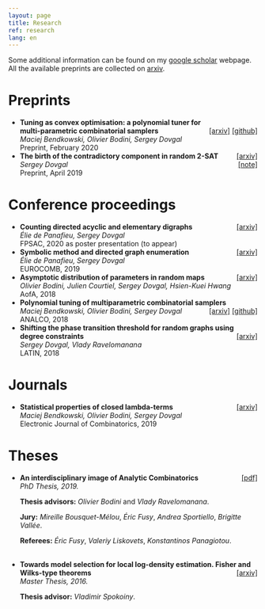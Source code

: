 ```yaml
---
layout: page
title: Research
ref: research
lang: en
---
```


Some additional information can be found on my [google
scholar](https://scholar.google.com/citations?user=yIfJmgYAAAAJ&hl=ru) webpage.
All the available preprints are collected on
[arxiv](https://arxiv.org/search/?query=sergey+dovgal&searchtype=author).

# Preprints
<ul class="pre">

<li><b>
Tuning as convex optimisation: a polynomial tuner for<br> multi-parametric combinatorial samplers 
</b><div style="float: right">
<a href="https://arxiv.org/abs/2002.12771">[arxiv]</a>
<a href="https://github.com/maciej-bendkowski/paganini">[github]</a>
<!--<a href="">[slides]</a>-->
</div><br /><i>
Maciej Bendkowski, Olivier Bodini, Sergey Dovgal
</i><br />
Preprint, February 2020
</li>

<li><b>
The birth of the contradictory component in random 2-SAT
</b><div style="float: right">
<a href="https://arxiv.org/abs/1904.10266">[arxiv]</a>
<!--<a href="">[slides]</a>-->
</div><br /><i>
Sergey Dovgal
</i><div style="float: right">
<a href="files/first-april.pdf">[note]</a>
</div>
<br />
Preprint, April 2019
</li>

</ul>

# Conference proceedings
<ul class="conf">

<li><b>
Counting directed acyclic and elementary digraphs
</b><div style="float: right">
<a href="https://arxiv.org/abs/2001.08659">[arxiv]</a>
<!--<a href="">[slides]</a>-->
</div><br /><i>
Élie de Panafieu, Sergey Dovgal
</i><br />
FPSAC, 2020 as poster presentation (to appear)
</li>

<li><b>
Symbolic method and directed graph enumeration
</b><div style="float: right">
<a href="https://arxiv.org/abs/1903.09454">[arxiv]</a>
<!--<a href="">[slides]</a>-->
</div><br /><i>
Élie de Panafieu, Sergey Dovgal
</i><br />
EUROCOMB, 2019
</li>

<li><b>
Asymptotic distribution of parameters in random maps
</b><div style="float: right">
<a href="https://arxiv.org/abs/1802.07112">[arxiv]</a>
<!--<a href="">[slides]</a>-->
</div><br /><i>
Olivier Bodini, Julien Courtiel, Sergey Dovgal, Hsien-Kuei Hwang
</i><br />
AofA, 2018
</li>

<li><b>
Polynomial tuning of multiparametric combinatorial samplers
</b><div style="float: right">
<a href="https://arxiv.org/abs/1708.01212">[arxiv]</a>
<!--<a href="">[slides]</a>-->
<a href="https://github.com/maciej-bendkowski/paganini">[github]</a>
</div><br /><i>
Maciej Bendkowski, Olivier Bodini, Sergey Dovgal
</i><br />
ANALCO, 2018
</li>

<li><b>
Shifting the phase transition threshold for random graphs using
  degree constraints
</b><div style="float: right">
<a href="https://arxiv.org/abs/1704.06683">[arxiv]</a>
<!--<a href="">[slides]</a>-->
</div><br /><i>
Sergey Dovgal, Vlady Ravelomanana
</i><br />
LATIN, 2018
</li>

</ul>

# Journals
<ul class="jour">

<li><b>
Statistical properties of closed lambda-terms
</b><div style="float: right">
<a href="https://arxiv.org/abs/1805.09419">[arxiv]</a>
<!--<a href="">[slides]</a>-->
</div><br /><i>
Maciej Bendkowski, Olivier Bodini, Sergey Dovgal
</i><br />
Electronic Journal of Combinatorics, 2019
</li>

</ul>

# Theses
<ul class="thes">

<li><b>
An interdisciplinary image of Analytic Combinatorics
</b><div style="float: right">
<a href="https://lipn.fr/~dovgal/thesis.pdf">[pdf]</a>
<!--<a href="">[slides]</a>-->
</div><br /><i>
PhD Thesis, 2019.
</i><br />

<b>Thesis advisors:</b>
<i>Olivier Bodini</i> and <i>Vlady Ravelomanana</i>.<br />

<b>Jury:</b>
<i>Mireille Bousquet-Mélou</i>,
<i>Éric Fusy</i>,
<i>Andrea Sportiello</i>,
<i>Brigitte Vallée</i>.<br />

<b>Referees:</b>
<i>Éric Fusy</i>,
<i>Valeriy Liskovets</i>,
<i>Konstantinos Panagiotou</i>.

</li>

<br>

<li><b>
Towards model selection for local log-density estimation. Fisher and Wilks-type theorems
</b><div style="float: right">
<a href="https://arxiv.org/abs/1607.00806">[arxiv]</a>
</div><br /><i>
Master Thesis, 2016.
</i><br />

<b>Thesis advisor:</b>
<i>Vladimir Spokoiny</i>.<br />
</li>

</ul>
